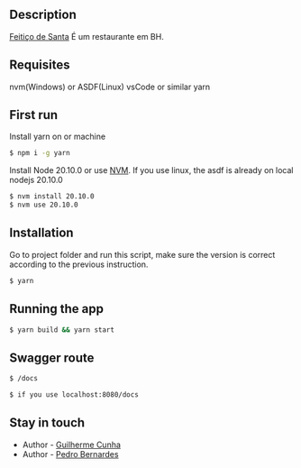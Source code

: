 

## Description

[Feitiço de Santa](https://restaurantguru.com.br/Fundos-da-Floresta-Belo-Horizonte) É um restaurante em BH.

## Requisites

nvm(Windows) or ASDF(Linux)
vsCode or similar
yarn

## First run

Install yarn on or machine
```bash
$ npm i -g yarn
```

Install Node 20.10.0 or use [NVM](https://github.com/nvm-sh/nvm). If you use linux, the asdf is already on local nodejs 20.10.0

```bash
$ nvm install 20.10.0
$ nvm use 20.10.0
```

## Installation
Go to project folder and run this script, make sure the version is correct according to the previous instruction.
```bash
$ yarn
```

## Running the app

```bash
$ yarn build && yarn start

```

## Swagger route

```bash
$ /docs

$ if you use localhost:8080/docs

```

## Stay in touch

- Author - [Guilherme Cunha](https://github.com/CunhaGuilhermeBR)
- Author - [Pedro Bernardes](https://github.com/arc4dex)

